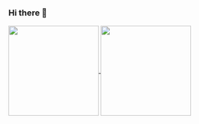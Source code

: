 ### Hi there 👋

<!--
**EnzoZKe/EnzoZKe** is a ✨ _special_ ✨ repository because its `README.md` (this file) appears on your GitHub profile.

Here are some ideas to get you started:

- 🔭 I’m currently working on ...
- 🌱 I’m currently learning ...
- 👯 I’m looking to collaborate on ...
- 🤔 I’m looking for help with ...
- 💬 Ask me about ...
- 📫 How to reach me: ...
- 😄 Pronouns: ...
- ⚡ Fun fact: ...
-->
<a href="{seu link do github}">
  <img height=180em align="center" src="https://github-readme-stats.vercel.app/api?username={EnzoZKe}&show_icons=true&theme=gruvbox" />
</a>
<a href="{seu link do github}">
 <img height=180em align="center" src="https://github-readme-stats.vercel.app/api/top-langs/?username={EnzoZKe}&layout=compact&theme=gruvbox" />
</a>

